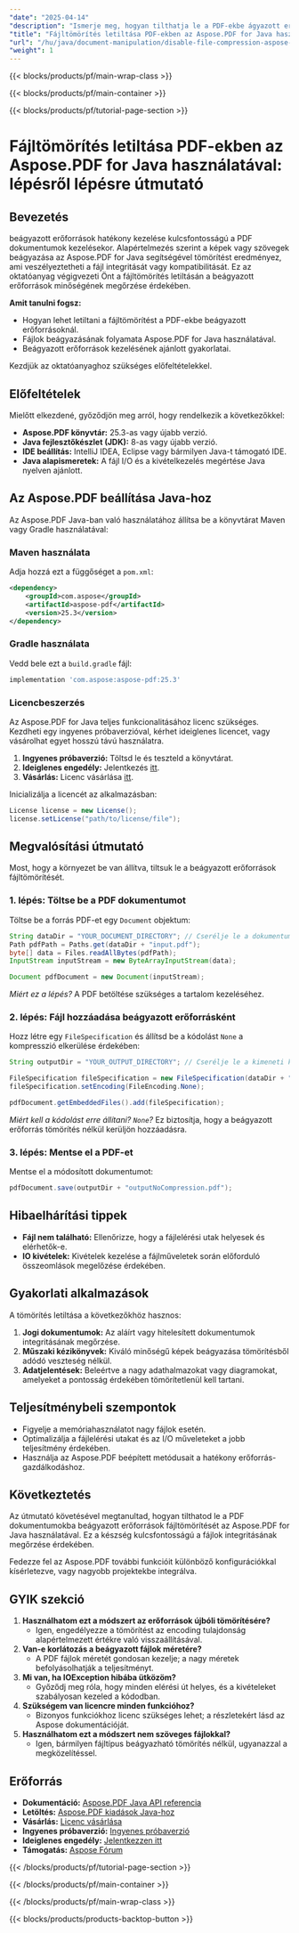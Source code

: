 ```yaml
---
"date": "2025-04-14"
"description": "Ismerje meg, hogyan tilthatja le a PDF-ekbe ágyazott erőforrások fájltömörítését az Aspose.PDF for Java használatával. Kövesse ezt az átfogó útmutatót az adatok integritásának és kompatibilitásának biztosítása érdekében."
"title": "Fájltömörítés letiltása PDF-ekben az Aspose.PDF for Java használatával – lépésről lépésre útmutató"
"url": "/hu/java/document-manipulation/disable-file-compression-aspose-pdf-java/"
"weight": 1
---
```


{{< blocks/products/pf/main-wrap-class >}}

{{< blocks/products/pf/main-container >}}

{{< blocks/products/pf/tutorial-page-section >}}
# Fájltömörítés letiltása PDF-ekben az Aspose.PDF for Java használatával: lépésről lépésre útmutató

## Bevezetés

beágyazott erőforrások hatékony kezelése kulcsfontosságú a PDF dokumentumok kezelésekor. Alapértelmezés szerint a képek vagy szövegek beágyazása az Aspose.PDF for Java segítségével tömörítést eredményez, ami veszélyeztetheti a fájl integritását vagy kompatibilitását. Ez az oktatóanyag végigvezeti Önt a fájltömörítés letiltásán a beágyazott erőforrások minőségének megőrzése érdekében.

**Amit tanulni fogsz:**
- Hogyan lehet letiltani a fájltömörítést a PDF-ekbe beágyazott erőforrásoknál.
- Fájlok beágyazásának folyamata Aspose.PDF for Java használatával.
- Beágyazott erőforrások kezelésének ajánlott gyakorlatai.

Kezdjük az oktatóanyaghoz szükséges előfeltételekkel.

## Előfeltételek

Mielőtt elkezdené, győződjön meg arról, hogy rendelkezik a következőkkel:
- **Aspose.PDF könyvtár:** 25.3-as vagy újabb verzió.
- **Java fejlesztőkészlet (JDK):** 8-as vagy újabb verzió.
- **IDE beállítás:** IntelliJ IDEA, Eclipse vagy bármilyen Java-t támogató IDE.
- **Java alapismeretek:** A fájl I/O és a kivételkezelés megértése Java nyelven ajánlott.

## Az Aspose.PDF beállítása Java-hoz

Az Aspose.PDF Java-ban való használatához állítsa be a könyvtárat Maven vagy Gradle használatával:

### Maven használata
Adja hozzá ezt a függőséget a `pom.xml`:
```xml
<dependency>
    <groupId>com.aspose</groupId>
    <artifactId>aspose-pdf</artifactId>
    <version>25.3</version>
</dependency>
```
### Gradle használata
Vedd bele ezt a `build.gradle` fájl:
```gradle
implementation 'com.aspose:aspose-pdf:25.3'
```

### Licencbeszerzés
Az Aspose.PDF for Java teljes funkcionalitásához licenc szükséges. Kezdheti egy ingyenes próbaverzióval, kérhet ideiglenes licencet, vagy vásárolhat egyet hosszú távú használatra.
1. **Ingyenes próbaverzió:** Töltsd le és teszteld a könyvtárat.
2. **Ideiglenes engedély:** Jelentkezés [itt](https://purchase.aspose.com/temporary-license/).
3. **Vásárlás:** Licenc vásárlása [itt](https://purchase.aspose.com/buy).

Inicializálja a licencét az alkalmazásban:
```java
License license = new License();
license.setLicense("path/to/license/file");
```

## Megvalósítási útmutató

Most, hogy a környezet be van állítva, tiltsuk le a beágyazott erőforrások fájltömörítését.

### 1. lépés: Töltse be a PDF dokumentumot
Töltse be a forrás PDF-et egy `Document` objektum:
```java
String dataDir = "YOUR_DOCUMENT_DIRECTORY"; // Cserélje le a dokumentum könyvtárának elérési útjával
Path pdfPath = Paths.get(dataDir + "input.pdf");
byte[] data = Files.readAllBytes(pdfPath);
InputStream inputStream = new ByteArrayInputStream(data);

Document pdfDocument = new Document(inputStream);
```
*Miért ez a lépés?* A PDF betöltése szükséges a tartalom kezeléséhez.

### 2. lépés: Fájl hozzáadása beágyazott erőforrásként
Hozz létre egy `FileSpecification` és állítsd be a kódolást `None` a kompresszió elkerülése érdekében:
```java
String outputDir = "YOUR_OUTPUT_DIRECTORY"; // Cserélje le a kimeneti könyvtár elérési útjával

FileSpecification fileSpecification = new FileSpecification(dataDir + "test.txt", "Sample text file");
fileSpecification.setEncoding(FileEncoding.None);

pdfDocument.getEmbeddedFiles().add(fileSpecification);
```
*Miért kell a kódolást erre állítani? `None`?* Ez biztosítja, hogy a beágyazott erőforrás tömörítés nélkül kerüljön hozzáadásra.

### 3. lépés: Mentse el a PDF-et
Mentse el a módosított dokumentumot:
```java
pdfDocument.save(outputDir + "outputNoCompression.pdf");
```

## Hibaelhárítási tippek
- **Fájl nem található:** Ellenőrizze, hogy a fájlelérési utak helyesek és elérhetők-e.
- **IO kivételek:** Kivételek kezelése a fájlműveletek során előforduló összeomlások megelőzése érdekében.

## Gyakorlati alkalmazások
A tömörítés letiltása a következőkhöz hasznos:
1. **Jogi dokumentumok:** Az aláírt vagy hitelesített dokumentumok integritásának megőrzése.
2. **Műszaki kézikönyvek:** Kiváló minőségű képek beágyazása tömörítésből adódó veszteség nélkül.
3. **Adatjelentések:** Beleértve a nagy adathalmazokat vagy diagramokat, amelyeket a pontosság érdekében tömörítetlenül kell tartani.

## Teljesítménybeli szempontok
- Figyelje a memóriahasználatot nagy fájlok esetén.
- Optimalizálja a fájlelérési utakat és az I/O műveleteket a jobb teljesítmény érdekében.
- Használja az Aspose.PDF beépített metódusait a hatékony erőforrás-gazdálkodáshoz.

## Következtetés
Az útmutató követésével megtanultad, hogyan tilthatod le a PDF dokumentumokba beágyazott erőforrások fájltömörítését az Aspose.PDF for Java használatával. Ez a készség kulcsfontosságú a fájlok integritásának megőrzése érdekében.

Fedezze fel az Aspose.PDF további funkcióit különböző konfigurációkkal kísérletezve, vagy nagyobb projektekbe integrálva.

## GYIK szekció
1. **Használhatom ezt a módszert az erőforrások újbóli tömörítésére?**
   - Igen, engedélyezze a tömörítést az encoding tulajdonság alapértelmezett értékre való visszaállításával.
2. **Van-e korlátozás a beágyazott fájlok méretére?**
   - A PDF fájlok méretét gondosan kezelje; a nagy méretek befolyásolhatják a teljesítményt.
3. **Mi van, ha IOException hibába ütközöm?**
   - Győződj meg róla, hogy minden elérési út helyes, és a kivételeket szabályosan kezeled a kódodban.
4. **Szükségem van licencre minden funkcióhoz?**
   - Bizonyos funkciókhoz licenc szükséges lehet; a részletekért lásd az Aspose dokumentációját.
5. **Használhatom ezt a módszert nem szöveges fájlokkal?**
   - Igen, bármilyen fájltípus beágyazható tömörítés nélkül, ugyanazzal a megközelítéssel.

## Erőforrás
- **Dokumentáció:** [Aspose.PDF Java API referencia](https://reference.aspose.com/pdf/java/)
- **Letöltés:** [Aspose.PDF kiadások Java-hoz](https://releases.aspose.com/pdf/java/)
- **Vásárlás:** [Licenc vásárlása](https://purchase.aspose.com/buy)
- **Ingyenes próbaverzió:** [Ingyenes próbaverzió](https://releases.aspose.com/pdf/java/)
- **Ideiglenes engedély:** [Jelentkezzen itt](https://purchase.aspose.com/temporary-license/)
- **Támogatás:** [Aspose Fórum](https://forum.aspose.com/c/pdf/10)

{{< /blocks/products/pf/tutorial-page-section >}}

{{< /blocks/products/pf/main-container >}}

{{< /blocks/products/pf/main-wrap-class >}}

{{< blocks/products/products-backtop-button >}}